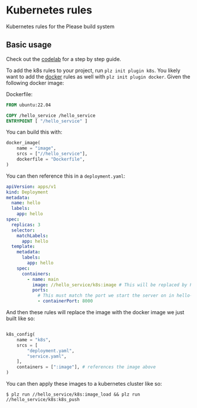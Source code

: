 # Kubernetes rules
Kubernetes rules for the Please build system

## Basic usage

Check out the [codelab](https://please.build/codelabs/k8s) for a step by step guide. 

To add the k8s rules to your project, run `plz init plugin k8s`. You likely want to add the 
[docker](https://github.com/please-build/docker-rules) rules as well with `plz init plugin docker`. Given the following 
docker image:

Dockerfile:
```dockerfile
FROM ubuntu:22.04

COPY /hello_service /hello_service
ENTRYPOINT [ "/hello_service" ]
```

You can build this with:
```python
docker_image(
    name = "image",
    srcs = ["//hello_service"],
    dockerfile = "Dockerfile",
)
```

You can then reference this in a `deployment.yaml`:

```yaml
apiVersion: apps/v1
kind: Deployment
metadata:
  name: hello
  labels:
    app: hello
spec:
  replicas: 3
  selector:
    matchLabels:
      app: hello
  template:
    metadata:
      labels:
        app: hello
    spec:
      containers:
        - name: main
          image: //hello_service/k8s:image # This will be replaced by Please with the correct image and tag
          ports:
            # This must match the port we start the server on in hello-service
            - containerPort: 8000
```

And then these rules will replace the image with the docker image we just built like so:

```python

k8s_config(
    name = "k8s",
    srcs = [
        "deployment.yaml",
        "service.yaml",
    ],
    containers = [":image"], # references the image above
)
```

You can then apply these images to a kubernetes cluster like so:
```
$ plz run //hello_service/k8s:image_load && plz run //hello_service/k8s:k8s_push
```
